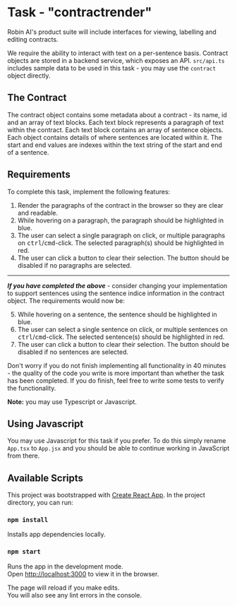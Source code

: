 # Task - "contractrender"

Robin AI's product suite will include interfaces for viewing, labelling and editing contracts.

We require the ability to interact with text on a per-sentence basis. Contract objects are stored
in a backend service, which exposes an API. `src/api.ts` includes sample data to be used in this task - you
may use the `contract` object directly.

## The Contract

The contract object contains some metadata about a contract - its name, id and an array of text blocks. Each text block represents a paragraph of text within the contract.
Each text block contains an array of sentence objects. Each object contains details of where sentences are located within it. The start and end values are indexes within the text string of the start and end of a sentence.

## Requirements

To complete this task, implement the following features:

1. Render the paragraphs of the contract in the browser so they are clear and readable.
2. While hovering on a paragraph, the paragraph should be highlighted in blue.
3. The user can select a single paragraph on click, or multiple paragraphs on <kbd>ctrl</kbd>/<kbd>cmd</kbd>-click.
   The selected paragraph(s) should be highlighted in red.
4. The user can click a button to clear their selection. The button should be disabled if no paragraphs are selected.

---

**_If you have completed the above_** - consider changing your implementation to support sentences using the sentence indice information in the contract object.
The requirements would now be:

5. While hovering on a sentence, the sentence should be highlighted in blue.
6. The user can select a single sentence on click, or multiple sentences on <kbd>ctrl</kbd>/<kbd>cmd</kbd>-click.
   The selected sentence(s) should be highlighted in red.
7. The user can click a button to clear their selection. The button should be disabled if
   no sentences are selected.

Don't worry if you do not finish implementing all functionality in 40 minutes - the quality of the code you write
is more important than whether the task has been completed. If you do finish, feel free to write some tests to verify
the functionality.

**Note:** you may use Typescript or Javascript.

## Using Javascript

You may use Javascript for this task if you prefer. To do this simply rename `App.tsx` to `App.jsx` and you should be able to continue working in JavaScript from there.

## Available Scripts

This project was bootstrapped with [Create React App](https://github.com/facebook/create-react-app).
In the project directory, you can run:

### `npm install`

Installs app dependencies locally.

### `npm start`

Runs the app in the development mode.\
Open [http://localhost:3000](http://localhost:3000) to view it in the browser.

The page will reload if you make edits.\
You will also see any lint errors in the console.
